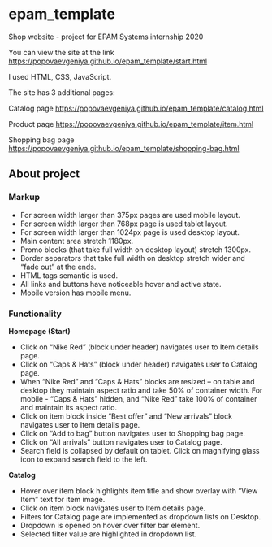 # epam_template
Shop website - project for EPAM Systems internship 2020

You can view the site at the link https://popovaevgeniya.github.io/epam_template/start.html

I used HTML, CSS, JavaScript.

The site has 3 additional pages:

Catalog page https://popovaevgeniya.github.io/epam_template/catalog.html

Product page https://popovaevgeniya.github.io/epam_template/item.html

Shopping bag page https://popovaevgeniya.github.io/epam_template/shopping-bag.html

## About project
### Markup
- For screen width larger than 375px pages are used mobile layout.
- For screen width larger than 768px page is used tablet layout.
- For screen width larger than 1024px page is used desktop layout.
- Main content area stretch 1180px.
- Promo blocks (that take full width on desktop layout) stretch 1300px.
- Border separators that take full width on desktop stretch wider and “fade out” at the ends.
- HTML tags semantic is used.
- All links and buttons have noticeable hover and active state.
- Mobile version has mobile menu.

### Functionality
**Homepage (Start)**
- Click on “Nike Red” (block under header) navigates user to Item details page.
- Click on “Caps & Hats” (block under header) navigates user to Catalog page.
- When “Nike Red” and “Caps & Hats” blocks are resized – on table and desktop they maintain aspect ratio and take 50% of container width. For mobile - “Caps & Hats” hidden, and “Nike Red” take 100% of container and maintain its aspect ratio.
- Click on item block inside “Best offer” and “New arrivals” block navigates user to Item details page.
- Click on “Add to bag” button navigates user to Shopping bag page.
- Click on “All arrivals” button navigates user to Catalog page.
- Search field is collapsed by default on tablet. Click on magnifying glass icon to expand search field to the left. 

**Catalog**
- Hover over item block highlights item title and show overlay with “View Item” text for item image.
- Click on item block navigates user to Item details page.
- Filters for Catalog page are implemented as dropdown lists on Desktop.
- Dropdown is opened on hover over filter bar element.
- Selected filter value are highlighted in dropdown list.
